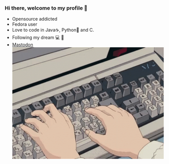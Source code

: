 ### Hi there, welcome to my profile 👋

- Opensource addicted
- Fedora user 
- Love to code in Java☕, Python🐍 and C.
- Following my dream 💻 🌈
- <a rel="me" href="https://mastodon.uno/@jacopoesposito">Mastodon</a>
![](https://github.com/jacopoesposito/jacopoesposito/blob/main/gif.gif)



<!--
**jacopoesposito/jacopoesposito** is a ✨ _special_ ✨ repository because its `README.md` (this file) appears on your GitHub profile.

Here are some ideas to get you started:

- 🔭 I’m currently working on ...
- 🌱 I’m currently learning ...
- 👯 I’m looking to collaborate on ...
- 🤔 I’m looking for help with ...
- 💬 Ask me about ...
- 📫 How to reach me: ...
- 😄 Pronouns: ...
- ⚡ Fun fact: ...
-->
